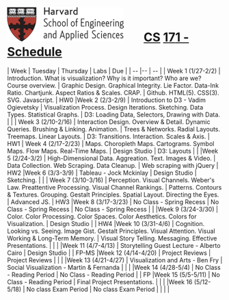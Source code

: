 # ![](i/seas.gif) &nbsp; &nbsp; &nbsp;       <u class="cs">CS</u> <u class="rest">1</u><u class="number">7</u><u class="rest">1 - Schedule</u>



 |  Week | Tuesday | Thursday | Labs | Due |
 | -- |--  | -- | 
 | Week 1 (1/27-2/2) | Introduction. What is visualization? Why is it important? Who are we? Course overview. | Graphic Design. Graphical Integrity. Lie Factor. Data-Ink Ratio. Chartjunk. Aspect Ratios & Scales. CRAP. | Github. HTML(5). CSS(3). SVG. Javascript. | HW0
 |Week 2 (2/3-2/9) | Introduction to D3 - Vadim Ogievetsky | Visualization Process. Design Iterations. Sketching. Data Types. Statistical Graphs.  | D3: Loading Data, Selectors, Drawing with Data. | |
 | Week 3 (2/10-2/16) | Interaction Design. Overview & Detail. Dynamic Queries. Brushing & Linking. Animation. | Trees & Networks. Radial Layouts. Treemaps. Linear Layouts.  | D3: Transitions. Interaction. Scales & Axis. | HW1
 | Week 4 (2/17-2/23) | Maps. Choropleth Maps. Cartograms. Symbol Maps. Flow Maps. Real-Time Maps. | Design Studio | D3: Layouts |  |
 |Week 5 (2/24-3/2) | High-Dimensional Data. Aggreation. Text. Images & Video. | Data Collection. Web Scraping. Data Cleanup.  | Web scraping with jQuery | HW2
 |Week 6 (3/3-3/9) | Tableau - Jock Mckinlay | Design Studio | Sketching. |  |
| Week 7 (3/10-3/16) | Perception. Visual Channels. Weber's Law. Preattentive Processing. Visual Channel Rankings. | Patterns. Contours & Textures. Grouping. Gestalt Principles. Spatial Layout. Directing the Eyes. | Advanced JS.  | HW3
|Week 8 (3/17-3/23) | No Class - Spring Recess | No Class - Spring Recess | No Class - Spring Recess |  |
|Week 9 (3/24-3/30) | Color. Color Processing. Color Spaces. Color Aesthetics. Colors for Visualization. | Design Studio |  | HW4
|Week 10 (3/31-4/6) | Cognition. Looking vs. Seeing. Image Gist. Gestalt Principles. Visual Attention. Visual Working & Long-Term Memory. | Visual Story Telling. Messaging. Effective Presentations. |  |  |
|Week 11 (4/7-4/13) | Storytelling Guest Lecture - Alberto Cairo | Design Studio |  | FP-MS
|Week 12 (4/14-4/20) | Project Reviews | Project Reviews |  |  |
|Week 13 (4/21-4/27) | Visualization and Arts - Ben Fry | Social Visualization - Martin & Fernanda |  |  |
|Week 14 (4/28-5/4) | No Class - Reading Period | No Class - Reading Period |  | FP
|Week 15 (5/5-5/11) | No Class - Reading Period | Final Project Presentations.  |  |  |
|Week 16 (5/12-5/18) | No class Exam Period | No class Exam Period |  |  |  |


